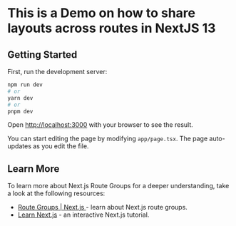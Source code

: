 # This is a Demo on how to share layouts across routes in NextJS 13

## Getting Started

First, run the development server:

```bash
npm run dev
# or
yarn dev
# or
pnpm dev
```

Open [http://localhost:3000](http://localhost:3000) with your browser to see the result.

You can start editing the page by modifying `app/page.tsx`. The page auto-updates as you edit the file.

## Learn More

To learn more about Next.js Route Groups for a deeper understanding, take a look at the following resources:

- [Route Groups | Next.js ](https://nextjs.org/docs/app/building-your-application/routing/route-groups) - learn about Next.js route groups.
- [Learn Next.js](https://nextjs.org/learn) - an interactive Next.js tutorial.
